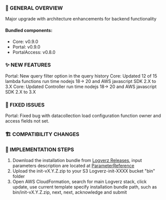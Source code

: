 ### 👀 GENERAL OVERVIEW
Major upgrade with architecture enhancements for backend functionality


####  Bundled components:
*  Core: v0.9.0
*  Portal: v0.9.0
*  PortalAccess: v0.8.0

### ✨ NEW FEATURES
Portal: New query filter option in the query history 
Core: Updated 12 of 15 lambda functions run time nodejs 18-> 20 and AWS javascript SDK 2.X to 3.X
Core: Updated Controller run time nodejs 18-> 20 and AWS javascript SDK 2.X to 3.X

### 🐛 FIXED ISSUES
Portal: Fixed bug with datacollection load configuration function owner and access fields not set.  

### 🏗️ COMPATIBILITY CHANGES

### 🚀 IMPLEMENTATION STEPS

1. Download the installation bundle from [Logverz Releases](https://github.com/logleads/LogverzReleases/releases), 
   input parameters description are located at [ParameterReference](https://docs.logverz.io/docs/Getting%20Started/ParameterReference)
2. Upload the init-vX.Y.Z.zip to your S3 Logverz-init-XXXX bucket "bin" folder
3. Open AWS CloudFormation, search for main Logverz stack, click update, use current template specify
   installation bundle path, such as bin/init-vX.Y.Z.zip, next, next, acknowledge and submit